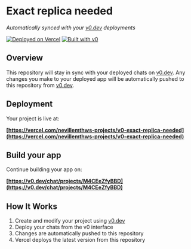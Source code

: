 # Exact replica needed

*Automatically synced with your [v0.dev](https://v0.dev) deployments*

[![Deployed on Vercel](https://img.shields.io/badge/Deployed%20on-Vercel-black?style=for-the-badge&logo=vercel)](https://vercel.com/nevillemthws-projects/v0-exact-replica-needed)
[![Built with v0](https://img.shields.io/badge/Built%20with-v0.dev-black?style=for-the-badge)](https://v0.dev/chat/projects/M4CEeZfyBBD)

## Overview

This repository will stay in sync with your deployed chats on [v0.dev](https://v0.dev).
Any changes you make to your deployed app will be automatically pushed to this repository from [v0.dev](https://v0.dev).

## Deployment

Your project is live at:

**[https://vercel.com/nevillemthws-projects/v0-exact-replica-needed](https://vercel.com/nevillemthws-projects/v0-exact-replica-needed)**

## Build your app

Continue building your app on:

**[https://v0.dev/chat/projects/M4CEeZfyBBD](https://v0.dev/chat/projects/M4CEeZfyBBD)**

## How It Works

1. Create and modify your project using [v0.dev](https://v0.dev)
2. Deploy your chats from the v0 interface
3. Changes are automatically pushed to this repository
4. Vercel deploys the latest version from this repository